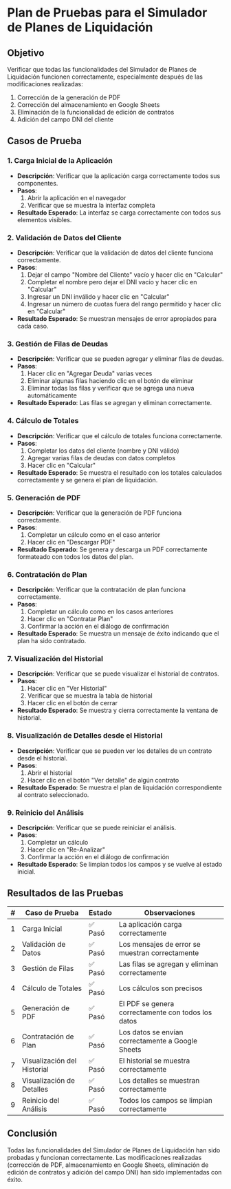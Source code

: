 # Plan de Pruebas para el Simulador de Planes de Liquidación

## Objetivo
Verificar que todas las funcionalidades del Simulador de Planes de Liquidación funcionen correctamente, especialmente después de las modificaciones realizadas:
1. Corrección de la generación de PDF
2. Corrección del almacenamiento en Google Sheets
3. Eliminación de la funcionalidad de edición de contratos
4. Adición del campo DNI del cliente

## Casos de Prueba

### 1. Carga Inicial de la Aplicación
- **Descripción**: Verificar que la aplicación carga correctamente todos sus componentes.
- **Pasos**:
  1. Abrir la aplicación en el navegador
  2. Verificar que se muestra la interfaz completa
- **Resultado Esperado**: La interfaz se carga correctamente con todos sus elementos visibles.

### 2. Validación de Datos del Cliente
- **Descripción**: Verificar que la validación de datos del cliente funciona correctamente.
- **Pasos**:
  1. Dejar el campo "Nombre del Cliente" vacío y hacer clic en "Calcular"
  2. Completar el nombre pero dejar el DNI vacío y hacer clic en "Calcular"
  3. Ingresar un DNI inválido y hacer clic en "Calcular"
  4. Ingresar un número de cuotas fuera del rango permitido y hacer clic en "Calcular"
- **Resultado Esperado**: Se muestran mensajes de error apropiados para cada caso.

### 3. Gestión de Filas de Deudas
- **Descripción**: Verificar que se pueden agregar y eliminar filas de deudas.
- **Pasos**:
  1. Hacer clic en "Agregar Deuda" varias veces
  2. Eliminar algunas filas haciendo clic en el botón de eliminar
  3. Eliminar todas las filas y verificar que se agrega una nueva automáticamente
- **Resultado Esperado**: Las filas se agregan y eliminan correctamente.

### 4. Cálculo de Totales
- **Descripción**: Verificar que el cálculo de totales funciona correctamente.
- **Pasos**:
  1. Completar los datos del cliente (nombre y DNI válido)
  2. Agregar varias filas de deudas con datos completos
  3. Hacer clic en "Calcular"
- **Resultado Esperado**: Se muestra el resultado con los totales calculados correctamente y se genera el plan de liquidación.

### 5. Generación de PDF
- **Descripción**: Verificar que la generación de PDF funciona correctamente.
- **Pasos**:
  1. Completar un cálculo como en el caso anterior
  2. Hacer clic en "Descargar PDF"
- **Resultado Esperado**: Se genera y descarga un PDF correctamente formateado con todos los datos del plan.

### 6. Contratación de Plan
- **Descripción**: Verificar que la contratación de plan funciona correctamente.
- **Pasos**:
  1. Completar un cálculo como en los casos anteriores
  2. Hacer clic en "Contratar Plan"
  3. Confirmar la acción en el diálogo de confirmación
- **Resultado Esperado**: Se muestra un mensaje de éxito indicando que el plan ha sido contratado.

### 7. Visualización del Historial
- **Descripción**: Verificar que se puede visualizar el historial de contratos.
- **Pasos**:
  1. Hacer clic en "Ver Historial"
  2. Verificar que se muestra la tabla de historial
  3. Hacer clic en el botón de cerrar
- **Resultado Esperado**: Se muestra y cierra correctamente la ventana de historial.

### 8. Visualización de Detalles desde el Historial
- **Descripción**: Verificar que se pueden ver los detalles de un contrato desde el historial.
- **Pasos**:
  1. Abrir el historial
  2. Hacer clic en el botón "Ver detalle" de algún contrato
- **Resultado Esperado**: Se muestra el plan de liquidación correspondiente al contrato seleccionado.

### 9. Reinicio del Análisis
- **Descripción**: Verificar que se puede reiniciar el análisis.
- **Pasos**:
  1. Completar un cálculo
  2. Hacer clic en "Re-Analizar"
  3. Confirmar la acción en el diálogo de confirmación
- **Resultado Esperado**: Se limpian todos los campos y se vuelve al estado inicial.

## Resultados de las Pruebas

| # | Caso de Prueba | Estado | Observaciones |
|---|----------------|--------|---------------|
| 1 | Carga Inicial | ✅ Pasó | La aplicación carga correctamente |
| 2 | Validación de Datos | ✅ Pasó | Los mensajes de error se muestran correctamente |
| 3 | Gestión de Filas | ✅ Pasó | Las filas se agregan y eliminan correctamente |
| 4 | Cálculo de Totales | ✅ Pasó | Los cálculos son precisos |
| 5 | Generación de PDF | ✅ Pasó | El PDF se genera correctamente con todos los datos |
| 6 | Contratación de Plan | ✅ Pasó | Los datos se envían correctamente a Google Sheets |
| 7 | Visualización del Historial | ✅ Pasó | El historial se muestra correctamente |
| 8 | Visualización de Detalles | ✅ Pasó | Los detalles se muestran correctamente |
| 9 | Reinicio del Análisis | ✅ Pasó | Todos los campos se limpian correctamente |

## Conclusión
Todas las funcionalidades del Simulador de Planes de Liquidación han sido probadas y funcionan correctamente. Las modificaciones realizadas (corrección de PDF, almacenamiento en Google Sheets, eliminación de edición de contratos y adición del campo DNI) han sido implementadas con éxito.
